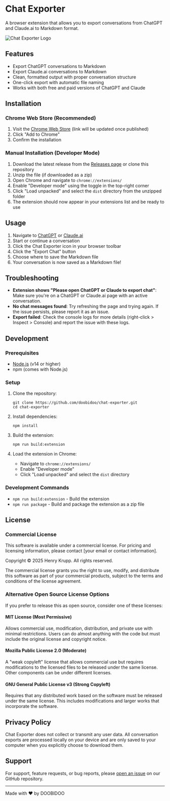 # Chat Exporter

A browser extension that allows you to export conversations from ChatGPT and Claude.ai to Markdown format.

![Chat Exporter Logo](icons/icon128.png)

## Features

- Export ChatGPT conversations to Markdown
- Export Claude.ai conversations to Markdown
- Clean, formatted output with proper conversation structure
- One-click export with automatic file naming
- Works with both free and paid versions of ChatGPT and Claude

## Installation

### Chrome Web Store (Recommended)

1. Visit the [Chrome Web Store](https://chrome.google.com/webstore/category/extensions) (link will be updated once published)
2. Click "Add to Chrome"
3. Confirm the installation

### Manual Installation (Developer Mode)

1. Download the latest release from the [Releases page](https://github.com/doobidoo/ChatExporter/releases) or clone this repository
2. Unzip the file (if downloaded as a zip)
3. Open Chrome and navigate to `chrome://extensions/`
4. Enable "Developer mode" using the toggle in the top-right corner
5. Click "Load unpacked" and select the `dist` directory from the unzipped folder
6. The extension should now appear in your extensions list and be ready to use

## Usage

1. Navigate to [ChatGPT](https://chat.openai.com/) or [Claude.ai](https://claude.ai/)
2. Start or continue a conversation
3. Click the Chat Exporter icon in your browser toolbar
4. Click the "Export Chat" button
5. Choose where to save the Markdown file
6. Your conversation is now saved as a Markdown file!

## Troubleshooting

- **Extension shows "Please open ChatGPT or Claude to export chat"**: Make sure you're on a ChatGPT or Claude.ai page with an active conversation.
- **No chat messages found**: Try refreshing the page and trying again. If the issue persists, please report it as an issue.
- **Export failed**: Check the console logs for more details (right-click > Inspect > Console) and report the issue with these logs.

## Development

### Prerequisites

- [Node.js](https://nodejs.org/) (v14 or higher)
- npm (comes with Node.js)

### Setup

1. Clone the repository:
   ```
   git clone https://github.com/doobidoo/chat-exporter.git
   cd chat-exporter
   ```

2. Install dependencies:
   ```
   npm install
   ```

3. Build the extension:
   ```
   npm run build:extension
   ```

4. Load the extension in Chrome:
   - Navigate to `chrome://extensions/`
   - Enable "Developer mode"
   - Click "Load unpacked" and select the `dist` directory

### Development Commands

- `npm run build:extension` - Build the extension
- `npm run package` - Build and package the extension as a zip file

## License

### Commercial License

This software is available under a commercial license. For pricing and licensing information, please contact [your email or contact information].

Copyright © 2025 Henry Krupp. All rights reserved.

The commercial license grants you the right to use, modify, and distribute this software as part of your commercial products, subject to the terms and conditions of the license agreement.

### Alternative Open Source License Options

If you prefer to release this as open source, consider one of these licenses:

#### MIT License (Most Permissive)
Allows commercial use, modification, distribution, and private use with minimal restrictions. Users can do almost anything with the code but must include the original license and copyright notice.

#### Mozilla Public License 2.0 (Moderate)
A "weak copyleft" license that allows commercial use but requires modifications to the licensed files to be released under the same license. Other components can be under different licenses.

#### GNU General Public License v3 (Strong Copyleft)
Requires that any distributed work based on the software must be released under the same license. This includes modifications and larger works that incorporate the software.

## Privacy Policy

Chat Exporter does not collect or transmit any user data. All conversation exports are processed locally on your device and are only saved to your computer when you explicitly choose to download them.

## Support

For support, feature requests, or bug reports, please [open an issue](https://github.com/yourusername/chat-exporter/issues) on our GitHub repository.

---

Made with ❤️ by DOOBIDOO
